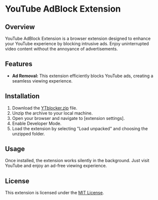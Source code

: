 # YouTube AdBlock Extension

## Overview

YouTube AdBlock Extension is a browser extension designed to enhance your YouTube experience by blocking intrusive ads. Enjoy uninterrupted video content without the annoyance of advertisements.

## Features

- **Ad Removal:**  This extension efficiently blocks YouTube ads, creating a seamless viewing experience.

## Installation
1. Download the [YTblocker.zip](https://github.com/YumaIsMe/YTAdblock-Extension/files/14070062/YTblocker.zip) file.
2. Unzip the archive to your local machine.
3. Open your browser and navigate to [extension settings].
4. Enable Developer Mode.
5. Load the extension by selecting "Load unpacked" and choosing the unzipped folder.


## Usage

Once installed, the extension works silently in the background. Just visit YouTube and enjoy an ad-free viewing experience.

## License

This extension is licensed under the [MIT License](LICENSE).
